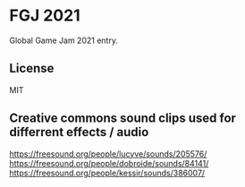 
FGJ 2021
========

Global Game Jam 2021 entry.

License
-------

MIT

Creative commons sound clips used for differrent effects / audio  
------------------------------------------------------------------
https://freesound.org/people/lucyve/sounds/205576/
https://freesound.org/people/dobroide/sounds/84141/
https://freesound.org/people/kessir/sounds/386007/

